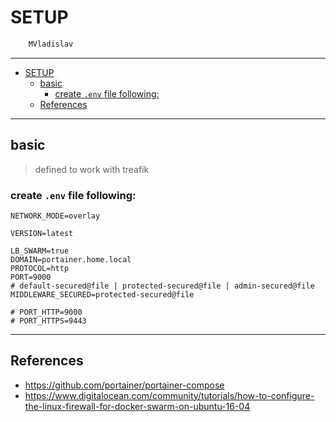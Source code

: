 # SETUP

```sh
    MVladislav
```

---

- [SETUP](#setup)
  - [basic](#basic)
    - [create `.env` file following:](#create-env-file-following)
  - [References](#references)

---

## basic

> defined to work with treafik

### create `.env` file following:

```env
NETWORK_MODE=overlay

VERSION=latest

LB_SWARM=true
DOMAIN=portainer.home.local
PROTOCOL=http
PORT=9000
# default-secured@file | protected-secured@file | admin-secured@file
MIDDLEWARE_SECURED=protected-secured@file

# PORT_HTTP=9000
# PORT_HTTPS=9443
```

---

## References

- <https://github.com/portainer/portainer-compose>
- <https://www.digitalocean.com/community/tutorials/how-to-configure-the-linux-firewall-for-docker-swarm-on-ubuntu-16-04>
